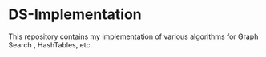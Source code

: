 # DS-Implementation
This repository contains my implementation of various algorithms for Graph Search , HashTables, etc.
